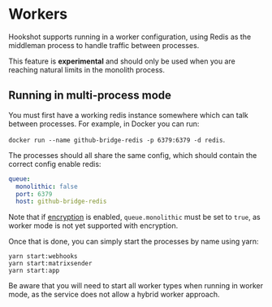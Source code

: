 Workers
=======

Hookshot supports running in a worker configuration, using Redis as the middleman process to handle traffic between processes.

<section class="warning">
This feature is <b>experimental</b> and should only be used when you are reaching natural limits in the monolith process.
</section>

## Running in multi-process mode

You must first have a working redis instance somewhere which can talk between processes. For example, in Docker you can run:

`docker run --name github-bridge-redis -p 6379:6379 -d redis`.


The processes should all share the same config, which should contain the correct config enable redis:

```yaml
queue:
  monolithic: false
  port: 6379
  host: github-bridge-redis
```

Note that if [encryption](./encryption.md) is enabled, `queue.monolithic` must be set to `true`, as worker mode is not yet supported with encryption.

Once that is done, you can simply start the processes by name using yarn:
```
yarn start:webhooks
yarn start:matrixsender
yarn start:app
```

Be aware that you will need to start all worker types when running in worker mode, as the service does not allow a hybrid worker approach.
